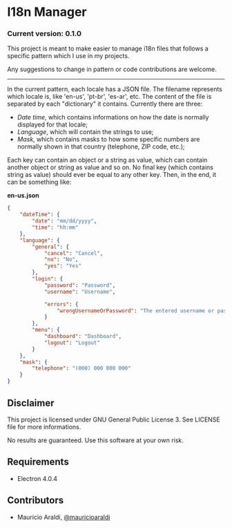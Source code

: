 # I18n Manager
### Current version: 0.1.0

This project is meant to make easier to manage i18n files that follows a specific pattern which I use in my projects.

Any suggestions to change in pattern or code contributions are welcome.

- - -

In the current pattern, each locale has a JSON file. The filename represents which locale is, like 'en-us', 'pt-br', 'es-ar', etc. The content of the file is separated by each "dictionary" it contains. Currently there are three:

* _Date time_, which contains informations on how the date is normally displayed for that locale;
* _Language_, which will contain the strings to use;
* _Mask_, which contains masks to how some specific numbers are normally shown in that country (telephone, ZIP code, etc.);

Each key can contain an object or a string as value, which can contain another object or string as value and so on. No final key (which contains string as value) should ever be equal to any other key. Then, in the end, it can be something like:

**en-us.json**
```json
{
	"dateTime": {
		"date": "mm/dd/yyyy",
		"time": "hh:mm"
	},
	"language": {
		"general": {
			"cancel": "Cancel",
			"no": "No",
			"yes": "Yes"
		},
		"login": {
			"password": "Password",
			"username": "Username",

			"errors": {
				"wrongUsernameOrPassword": "The entered username or password are wrong"
			}
		},
		"menu": {
			"dashboard": "Dashboard",
			"logout": "Logout"
		}
	},
	"mask": {
		"telephone": "(000) 000 000 000"
	}
}
```

## Disclaimer
This project is licensed under GNU General Public License 3. See LICENSE file for more informations.

No results are guaranteed. Use this software at your own risk.

## Requirements
- Electron 4.0.4

## Contributors
- Mauricio Araldi, [@mauricioaraldi](https://github.com/mauricioaraldi/)
